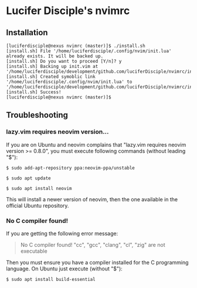 # Lucifer Disciple's nvimrc

## Installation

```
[luciferdisciple@nexus nvimrc (master)]$ ./install.sh
[install.sh] File '/home/luciferdisciple/.config/nvim/init.lua' already exists. It will be backed up.
[install.sh] Do you want to proceed [Y/n]? y
[install.sh] Backing up init.vim at '/home/luciferdisciple/development/github.com/luciferDisciple/nvimrc/init.lua.bak1'
[install.sh] Created symoblic link '/home/luciferdisciple/.config/nvim/init.lua' to '/home/luciferdisciple/development/github.com/luciferDisciple/nvimrc/init.lua'
[install.sh] Success!
[luciferdisciple@nexus nvimrc (master)]$
```

## Troubleshooting

### lazy.vim requires neovim version...

If you are on Ubuntu and neovim complains that "lazy.vim requires neovim
version >= 0.8.0", you must execute following commands (without leading "$"):

```
$ sudo add-apt-repository ppa:neovim-ppa/unstable
```

```
$ sudo apt update
```

```
$ sudo apt install neovim
```

This will install a newer version of neovim, then the one available in the
official Ubuntu repository.


### No C compiler found!

If you are getting the following error message:

> No C compiler found! "cc", "gcc", "clang", "cl", "zig" are not executable   

Then you must ensure you have a compiler installed for the C programming
language. On Ubuntu just execute (without "$"):

```
$ sudo apt install build-essential
```
